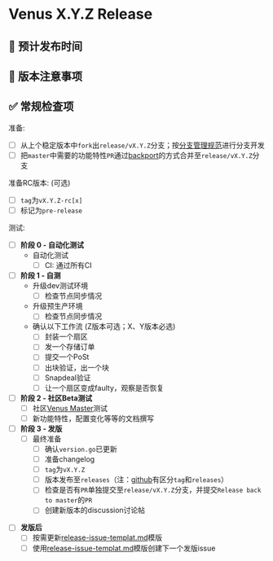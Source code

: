 # Venus X.Y.Z Release

## 🚢 预计发布时间

<!-- 版本发布时间 -->

## 🤔 版本注意事项

<!-- 针对这个版本需要申明的注意事项 -->

<!-- 需要特别注意的issue，PR等等 -->

## ✅ 常规检查项

准备:

  - [ ] 从上个稳定版本中`fork`出`release/vX.Y.Z`分支；按[分支管理规范](https://github.com/ipfs-force-community/dev-guidances/blob/master/%E8%B4%A8%E9%87%8F%E7%AE%A1%E7%90%86/%E4%BB%A3%E7%A0%81/git%E4%BD%BF%E7%94%A8/%E5%88%86%E6%94%AF%E7%AE%A1%E7%90%86%E8%A7%84%E8%8C%83.md)进行分支开发
  - [ ] 把`master`中需要的功能特性`PR`通过[backport](https://github.com/filecoin-project/lotus/pull/8847)的方式合并至`release/vX.Y.Z`分支

<!-- 

关于backport解释：

1. 研发团队首先通过feat/xxxx分支开发所需功能特性，并合并至master；参考：https://github.com/filecoin-project/lotus/pull/8838；

2. 当需要发版时，建立标题为，chore: backport: xxxx, xxxx... 的PR。用于把上述功能特性PR合并至release/vX.Y.Z分支。xxxx为功能特性PR的PR号码。参考：https://github.com/filecoin-project/lotus/pull/8847

-->
    
准备RC版本: (可选)

- [ ] `tag`为`vX.Y.Z-rc[x]`
- [ ] 标记为`pre-release`

测试:

- [ ] **阶段 0 - 自动化测试**
  - 自动化测试
    - [ ] CI: 通过所有CI

- [ ] **阶段 1 - 自测**
  - 升级dev测试环境
    - [ ] 检查节点同步情况
  - 升级预生产环境
    - [ ] 检查节点同步情况
  - 确认以下工作流 (Z版本可选；X、Y版本必选)
    - [ ] 封装一个扇区
    - [ ] 发一个存储订单
    - [ ] 提交一个PoSt
    - [ ] 出块验证，出一个块
    - [ ] Snapdeal验证
    - [ ] 让一个扇区变成faulty，观察是否恢复
- [ ] **阶段 2 - 社区Beta测试**
  - [ ] 社区[Venus Master](https://filecoinproject.slack.com/archives/C03B30M20N7)测试
  - [ ] 新功能特性，配置变化等等的文档撰写
    
- [ ] **阶段 3 - 发版**
  - [ ] 最终准备
    - [ ] 确认`version.go`已更新
    - [ ] 准备changelog
    - [ ] `tag`为`vX.Y.Z`
    - [ ] 版本发布至`releases`（注：[github](https://github.com/filecoin-project/venus/releases)有区分`tag`和`releases`）
    - [ ] 检查是否有`PR`单独提交至`release/vX.Y.Z`分支，并提交`Release back to master`的`PR`
    - [ ] 创建新版本的discussion讨论帖

<!-- 

关于Release back to master解释：

在开发release/vX.Y.Z分支的过程中，可能有些PR只提交了release/vX.Y.Z，但是没有合并至master，例如 升级epoch，bug修复，版本提升等等。

那么当发版结束时，需要提交题为，chore: releases back to master的PR。把只合并到release/vX.Y.Z分支的PR合回master。参考：https://github.com/filecoin-project/lotus/pull/8929

-->


- [ ] **发版后**
  - [ ] 按需更新[release-issue-templat.md](https://github.com/filecoin-project/venus/blob/master/documentation/misc/release-issue-template.md)模版
  - [ ] 使用[release-issue-templat.md](https://github.com/filecoin-project/venus/blob/master/documentation/misc/release-issue-templat.md)模版创建下一个发版issue
